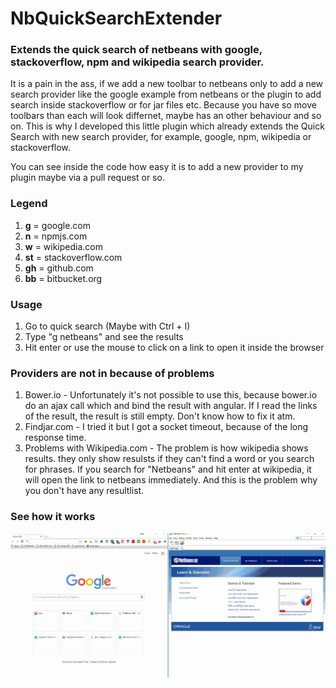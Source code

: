 # NbQuickSearchExtender
### Extends the quick search of netbeans with google, stackoverflow, npm and wikipedia search provider.

It is a pain in the ass, if we add a new toolbar to netbeans only to add a new 
search provider like the google example from netbeans or the plugin to add search
inside stackoverflow or for jar files etc. Because you have so move toolbars than
each will look differnet, maybe has an other behaviour and so on. This is
why I developed this little plugin which already extends the Quick Search
with new search provider, for example, google, npm, wikipedia or stackoverflow.

You can see inside the code how easy it is to add a new provider to my plugin
maybe via a pull request or so.

### Legend
1. __g__ = google.com
2. __n__ = npmjs.com
3. __w__ = wikipedia.com
4. __st__ = stackoverflow.com
5. __gh__ = github.com
6. __bb__ = bitbucket.org

### Usage
1. Go to quick search (Maybe with Ctrl + I)
2. Type "g netbeans" and see the results
3. Hit enter or use the mouse to click on a link to open it inside the browser

### Providers are not in because of problems
1. Bower.io - Unfortunately it's not possible to use this, because bower.io do an ajax call which and bind the result with angular.
If I read the links of the result, the result is still empty. Don't know how to fix it atm.
2. Findjar.com - I tried it but I got a socket timeout, because of the long response time.
3. Problems with Wikipedia.com - The problem is how wikipedia shows results.
they only show resulsts if they can't find a word or you search for phrases.
If you search for "Netbeans" and hit enter at wikipedia, it will open the link
to netbeans immediately. And this is the problem why you don't have any resultlist.

### See how it works
![Alt text](screenshots/NbQuickSearchExtender.gif?raw=true)
